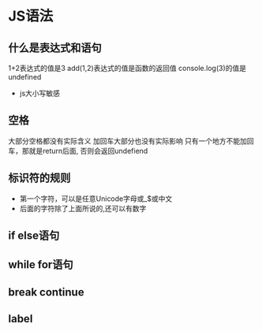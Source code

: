 # JS语法

## 什么是表达式和语句
1+2表达式的值是3
add(1,2)表达式的值是函数的返回值
console.log(3)的值是undefined

- js大小写敏感

## 空格
大部分空格都没有实际含义
加回车大部分也没有实际影响
只有一个地方不能加回车，那就是return后面, 否则会返回undefiend

## 标识符的规则
- 第一个字符，可以是任意Unicode字母或_$或中文
- 后面的字符除了上面所说的,还可以有数字

## if else语句

## while for语句

## break continue

## label
